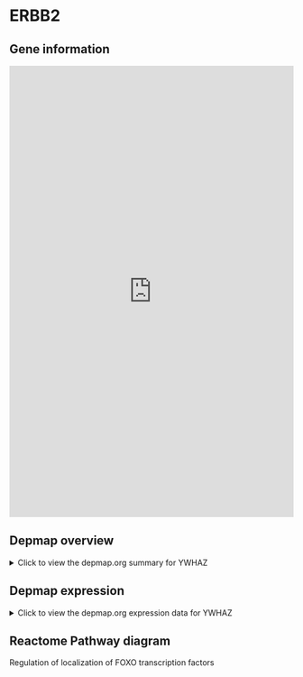 <h1>ERBB2</h1>

<h2>Gene information</h2>
<iframe src="https://depmap.org/portal/gene/YWHAZ?tab=about" style="border:none;width:100%;height:800px"></iframe>

<h2>Depmap overview</h2>
<details>
  <summary>Click to view the depmap.org summary for YWHAZ</summary>
  <iframe src="https://depmap.org/portal/gene/YWHAZ?tab=overview" style="border:none;width:100%;height:800px"></iframe>
</details>

<h2>Depmap expression</h2>
<details>
  <summary>Click to view the depmap.org expression data for YWHAZ</summary>
  <iframe src="https://depmap.org/portal/gene/YWHAZ?tab=characterization" style="border:none;width:100%;height:800px"></iframe>
</details>



<h2>Reactome Pathway diagram</h2>
Regulation of localization of FOXO transcription factors
<div id="diagramHolder"></div>

<script>
    //Creating the Reactome Diagram widget
    //Take into account a proxy needs to be set up in your server side pointing to www.reactome.org
    function onReactomeDiagramReady(){  //This function is automatically called when the widget code is ready to be used
        var diagram = Reactome.Diagram.create({
            "placeHolder" : "diagramHolder",
            "width" : 900,
            "height" : 500
        });

        //Initialising it to the "Hemostasis" pathway
        diagram.loadDiagram("R-HSA-9614399");

        //Adding different listeners

        diagram.onDiagramLoaded(function (loaded) {
            console.info("Loaded ", loaded);
            diagram.flagItems("BAD");
	    diagram.flagItems("Q92934");
            if (loaded == "R-HSA-9614399") diagram.selectItem("R-HSA-9614399");
        });

     }
</script>



